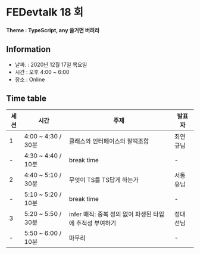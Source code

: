 # FEDevtalk 18 회

#### Theme : TypeScript, any 쓸거면 버려라

## Information

- 날짜. : 2020년 12월 17일 목요일
- 시간 : 오후 4:00 ~ 6:00
- 장소 : Online

## Time table
| 세션 | 시간               | 주제       | 발표자          |
| ---- | ------------------ | ---------- | --------------- |
| 1    | 4:00 ~ 4:30 / 30분 | 클래스와 인터페이스의 찰떡조합  | 최연규님 |
| -    | 4:30 ~ 4:40 / 10분 | break time | - |
| 2    | 4:40 ~ 5:10 / 30분 | 무엇이 TS를 TS답게 하는가 | 서동유님 |
| -    | 5:10 ~ 5:20 / 10분 | break time | - |
| 3    | 5:20 ~ 5:50 / 30분 | infer 매직: 중복 정의 없이 파생된 타입에 추적성 부여하기 | 정대선님 |
| -    | 5:50 ~ 6:00 / 10분 | 마무리 | - |
